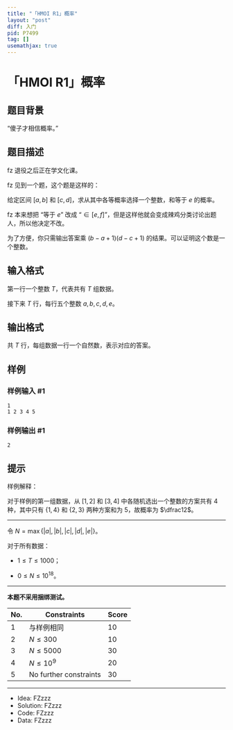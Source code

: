 ```yaml
---
title: "「HMOI R1」概率"
layout: "post"
diff: 入门
pid: P7499
tag: []
usemathjax: true
---
```


# 「HMOI R1」概率
## 题目背景

“傻子才相信概率。”
## 题目描述

fz 退役之后正在学文化课。

fz 见到一个题，这个题是这样的：

给定区间 $[a, b]$ 和 $[c, d]$，求从其中各等概率选择一个整数，和等于 $e$ 的概率。

fz 本来想把 “等于 $e$” 改成 “$\in [e,f]$”，但是这样他就会变成辣鸡分类讨论出题人，所以他决定不改。

为了方便，你只需输出答案乘 $(b-a+1)(d-c+1)$ 的结果。可以证明这个数是一个整数。
## 输入格式

第一行一个整数 $T$，代表共有 $T$ 组数据。

接下来 $T$ 行，每行五个整数 $a, b, c, d, e$。
## 输出格式

共 $T$ 行，每组数据一行一个自然数，表示对应的答案。
## 样例

### 样例输入 #1
```
1
1 2 3 4 5

```
### 样例输出 #1
```
2
```
## 提示

样例解释：

对于样例的第一组数据，从 $[1,2]$ 和 $[3,4]$ 中各随机选出一个整数的方案共有 $4$ 种，其中只有 $\{1,4\}$ 和 $\{2,3\}$ 两种方案和为 $5$，故概率为 $\dfrac12$。

---------

令 $N=\max\{|a|,|b|,|c|,|d|,|e|\}$。

对于所有数据：

- $1 \le T \le 1000$；

- $0 \le N \le 10^{18}$。

-----------------

**本题不采用捆绑测试。**

| No.  | Constraints            | Score |
| ---- | ---------------------- | ----- |
| $1$  | 与样例相同             | $10$  |
| $2$  | $N \le 300$            | $10$  |
| $3$  | $N \le 5000$           | $30$  |
| $4$  | $N \le 10^9$           | $20$  |
| $5$  | No further constraints | $30$  |

---------

- Idea: FZzzz  
- Solution: FZzzz  
- Code: FZzzz  
- Data: FZzzz
